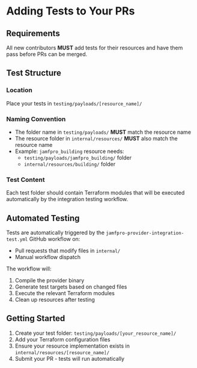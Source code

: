 # Adding Tests to Your PRs

## Requirements

All new contributors **MUST** add tests for their resources and have them pass before PRs can be merged.

## Test Structure

### Location
Place your tests in `testing/payloads/[resource_name]/`

### Naming Convention
- The folder name in `testing/payloads/` **MUST** match the resource name
- The resource folder in `internal/resources/` **MUST** also match the resource name
- Example: `jamfpro_building` resource needs:
  - `testing/payloads/jamfpro_building/` folder
  - `internal/resources/building/` folder

### Test Content
Each test folder should contain Terraform modules that will be executed automatically by the integration testing workflow.

## Automated Testing

Tests are automatically triggered by the `jamfpro-provider-integration-test.yml` GitHub workflow on:
- Pull requests that modify files in `internal/`
- Manual workflow dispatch

The workflow will:
1. Compile the provider binary
2. Generate test targets based on changed files
3. Execute the relevant Terraform modules
4. Clean up resources after testing

## Getting Started

1. Create your test folder: `testing/payloads/[your_resource_name]/`
2. Add your Terraform configuration files
3. Ensure your resource implementation exists in `internal/resources/[resource_name]/`
4. Submit your PR - tests will run automatically

